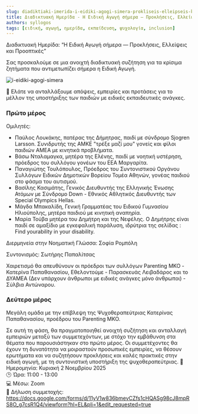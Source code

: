 ```yaml
---
slug: diadiktiaki-imerida-i-eidiki-agogi-simera-prokliseis-elleipseis-kai-prooptikes
title: Διαδικτυακή Ημερίδα - Η Ειδική Αγωγή σήμερα — Προκλήσεις, Ελλείψεις και Προοπτικές
authors: syllogos
tags: [ειδική, αγωγή, ημερίδα, εκπαίδευση, ψυχολογία, inclusion]
---
```


Διαδικτυακή Ημερίδα: “Η Ειδική Αγωγή σήμερα — Προκλήσεις, Ελλείψεις και Προοπτικές”

Σας προσκαλούμε σε μια ανοιχτή διαδικτυακή συζήτηση για τα κρίσιμα ζητήματα που αντιμετωπίζει σήμερα η Ειδική Αγωγή.

![i-eidiki-agogi-simera](/img/blog/i-eidiki-agogi-simera.jpg)

🎯 Ελάτε να ανταλλάξουμε απόψεις, εμπειρίες και προτάσεις για το μέλλον της υποστήριξης των παιδιών με ειδικές εκπαιδευτικές ανάγκες.

### Πρώτο μέρος
Ομιλητές:
* Παύλος Λουκάκης, πατέρας της Δήμητρας, παιδί με σύνδρομο Sjogren Larsson. Συνιδρυτής της ΑΜΚΕ "τρέξε μαζί μου" γονείς και φίλοι παιδιών ΑΜΕΑ με κινητικά προβλήματα.
* Βάσω Νταλαμαγκα, μητέρα της Ελένης, παιδί με νοητική υστέρηση, πρόεδρος του συλλόγου γονέων του ΕΕΑ Μαργαρίτα.
* Παναγιώτης Τουλόπουλος, Πρόεδρος του Συντονιστικού Οργάνου Συλλόγων Ειδικών Δημοτικών Βορείου Τομέα Αθηνών, γονέας παιδιού στο φάσμα του αυτισμού.
* Βασίλης Κασιμάτης, Γενικός Διευθυντής της Ελληνικής Ένωσης Ατόμων με Σύνδρομο Down - Εθνικός Αθλητικός Διευθυντής των Special Olympics Hellas.
* Μάγδα Μπακαλίδη, Γενική Γραμματέας του Ειδικού Γυμνασίου Ηλιούπολης, μητέρα παιδιού με κινητική αναπηρία.
* Μαρία Τούβα μητέρα του Δημήτρη και της Νεφέλης. Ο Δημήτρης είναι παιδί σε αμαξίδιο με εγκεφαλική παράλυση, ιδρύτρια της σελίδας : Find yourability in your disability.

Διερμηνεία στην Νοηματική Γλώσσα: Σοφία Ρομπόλη

Συντονισμός: Σωτήρης Παπαλίτσας

Χαιρετισμό θα απευθύνουν οι πρόεδροι των συλλόγων Parenting MKO - Κατερίνα Παπαθανασίου, Εθελοντούμε - Παρασκευάς Λειβαδάρος και το ΔΥΑΜΕΑ (Δεν υπάρχουν άνθρωποι με ειδικές ανάγκες μόνο άνθρωποι) - Σύλβια Αντώναρου.

### Δεύτερο μέρος
Μεγάλη ομάδα με την επίβλεψη της Ψυχοθεραπεύτριας Κατερίνας Παπαθανασίου, προέδρου του Parenting MKO.

Σε αυτή τη φάση, θα πραγματοποιηθεί ανοιχτή συζήτηση και ανταλλαγή εμπειριών μεταξύ των συμμετεχόντων, με στόχο την εμβάθυνση στα θέματα που παρουσιάστηκαν στο πρώτο μέρος. Οι συμμετέχοντες θα έχουν τη δυνατότητα να μοιραστούν προσωπικές εμπειρίες, να θέσουν ερωτήματα και να συζητήσουν προκλήσεις και καλές πρακτικές στην ειδική αγωγή, με τη συντονιστική υποστήριξη της ψυχοθεραπεύτριας.
📅 Ημερομηνία: Κυριακή 2 Νοεμβρίου 2025  
🕒 Ώρα: 11:00 - 13:00  
💻 Μέσω: Zoom  
🔗 Δήλωση συμμετοχής: https://docs.google.com/forms/d/11yV1w836bmevCZfs1cHQASg98cJ8mpRS8O_g7csR1Q4/viewform?hl=EL&pli=1&edit_requested=true
